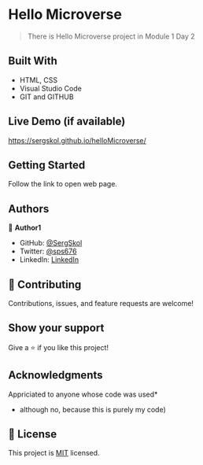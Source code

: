 # Hello Microverse

> There is Hello Microverse project in Module 1 Day 2


## Built With

- HTML, CSS
- Visual Studio Code
- GIT and GITHUB

## Live Demo (if available)

https://sergskol.github.io/helloMicroverse/


## Getting Started

Follow the link to open web page.

## Authors

👤 **Author1**

- GitHub: [@SergSkol](https://github.com/SergSkol)
- Twitter: [@sps676](https://twitter.com/sps676)
- LinkedIn: [LinkedIn](https://www.linkedin.com/in/sergiy-shkolnik-7801a53/)

## 🤝 Contributing

Contributions, issues, and feature requests are welcome!

## Show your support

Give a ⭐️ if you like this project!

## Acknowledgments

Appriciated to anyone whose code was used*
* although no, because this is purely my code)


## 📝 License

This project is [MIT](./LICENSE) licensed.
